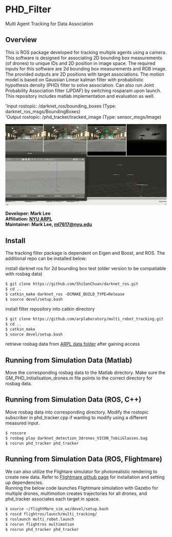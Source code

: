 # PHD_Filter
Multi Agent Tracking for Data Association

## Overview
This is ROS package developed for tracking multiple agents using a camera. This software is designed for associating 2D bounding box measurements (of drones) to unique IDs and 2D position in image space. The required inputs for this software are 2d bounding box measurements and RGB image. The provided outputs are 2D positions with target associations. The motion model is based on Gaussian Linear kalman filter with probabilistic hypothesis density (PHD) filter to solve association. Can also run Joint Probability Association filter (JPDAF) by switching rosparam upon launch. This repository includes matlab implementation and evaluation as well.    

'Input rostopic: /darknet_ros/bounding_boxes (Type: darknet_ros_msgs/BoundingBoxes)<br />
'Output rostopic: /phd_tracker/tracked_image (Type: sensor_msgs/Image)<br />

![Screenshot](doc/tracking.png)


**Developer: Mark Lee<br />
Affiliation: [NYU ARPL](https://wp.nyu.edu/arpl/)<br />
Maintainer: Mark Lee, ml7617@nyu.edu<br />**


## Install
The tracking filter package is dependent on Eigen and Boost, and ROS. The additional repo can be installed below:

install darknet ros for 2d bounding box test (older version to be compatiable with rosbag data)
```
$ git clone https://github.com/ShiSanChuan/darknet_ros.git
$ cd ..
$ catkin_make darknet_ros -DCMAKE_BUILD_TYPE=Release
$ source devel/setup.bash
```

install filter repository into catkin directory
```
$ git clone https://github.com/arplaboratory/multi_robot_tracking.git
$ cd ..
$ catkin_make
$ source devel/setup.bash
```

retrieve rosbag data from [ARPL data folder](https://drive.google.com/drive/folders/1xc6DbgBbhABoLlvGTSrrJ1zFWL4S-ZTt?usp=sharing) after gaining access

## Running from Simulation Data (Matlab)
Move the corresponding rosbag data to the Matlab directory. Make sure the GM_PHD_Initialisation_drones.m file points to the correct directory for rosbag data. 

## Running from Simulation Data (ROS, C++)
Move rosbag data into corresponding directory. Modify the rostopic subscriber in phd_tracker.cpp if wanting to modify using a different measured input.
```
$ roscore
$ rosbag play darknet_detection_3drones_VICON_TobiiGlasses.bag 
$ rosrun phd_tracker phd_tracker

```

## Running from Simulation Data (ROS, Flightmare)
We can also utilize the Flightare simulator for photorealistic rendering to create new data. Refer to [Flightmare github page](https://github.com/uzh-rpg/flightmare) for installation and setting up dependencies. <br />
Running the below code launches Flightmare simulation with Gazebo for multiple drones, multimotion creates trajectories for all drones, and phd_tracker associates each target in space.
```
$ source ~/flightMare_sim_ws/devel/setup.bash
$ roscd flightros/launch/multi_tracking/
$ roslaunch multi_robot.launch 
$ rosrun flightros multimotion
$ rosrun phd_tracker phd_tracker
```
